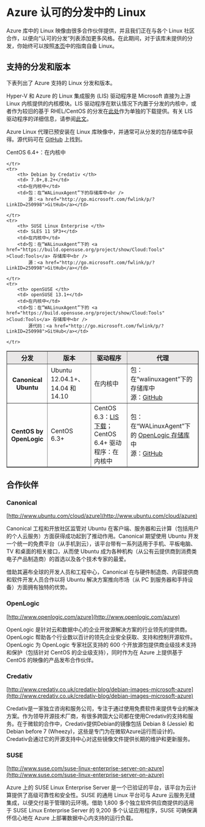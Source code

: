 <properties urlDisplayName="Endorsed distributions" pageTitle="Azure 中的 Linux 的认可分发" metaKeywords="" description="了解 Azure 认可的分发中的 Linux，包括 Ubuntu、OpenLogic 和 SUSE 的指南。" metaCanonical="" services="virtual-machines" documentationCenter="" title="Linux on Azure-Endorsed Distributions" authors="szark" solutions="" manager="timlt" editor="tysonn" />

<tags ms.service="virtual-machines" ms.date="04/15/2015" wacn.date="06/19/2015"/>



# Azure 认可的分发中的 Linux

Azure 库中的 Linux 映像由很多合作伙伴提供，并且我们正在与各个 Linux 社区合作，以便向“认可的分发”列表添加更多风格。在此期间，对于该库未提供的分发，你始终可以按照[本页](virtual-machines-linux-create-upload-vhd)中的指南自备 Linux。


## 支持的分发和版本 ##
 
下表列出了 Azure 支持的 Linux 分发和版本。

Hyper-V 和 Azure 的 Linux 集成服务 (LIS) 驱动程序是 Microsoft 直接为上游 Linux 内核提供的内核模块。LIS 驱动程序在默认情况下内置于分发的内核中，或者作为较旧的基于 RHEL/CentOS 的分发在[此处](http://go.microsoft.com/fwlink/?LinkID=403033&clcid=0x409)作为单独的下载提供。有关 LIS 驱动程序的详细信息，请参阅[此文](virtual-machines-linux-create-upload-vhd-generic#linux-kernel-requirements)。

Azure Linux 代理已预安装在 Linux 库映像中，并通常可从分发的包存储库中获得。源代码可在 [GitHub](https://github.com/azure/walinuxagent) 上找到。

<table border="1" width="600">
  <tr bgcolor="#E9E7E7">
		<th>分发</th>		
	    <th>版本</th>
	    <th>驱动程序</th>
		<th>代理</th>
			</tr>
	<tr>
		<th>  Canonical Ubuntu </th>
		<td> Ubuntu 12.04.1+、14.04 和 14.10 </td>
		<td>在内核中</td>
		<td>包：在“walinuxagent”下的存储库中 <br />
			源：<a href="http://go.microsoft.com/fwlink/p/?LinkID=250998">GitHub</a></td>
			</tr>
	<tr>
		<th> CentOS by OpenLogic </th>
		<td> CentOS 6.3+</td>
	    <td>CentOS 6.3：<a href="http://www.microsoft.com/zh-CN/download/details.aspx?id=41554">LIS 下载</a>；CentOS 6.4+ 驱动程序：在内核中</td>
	        CentOS 6.4+：在内核中</td>
		<td>包：在“WALinuxAgent”下的 <a href="http://olcentgbl.trafficmanager.net/openlogic/6/openlogic/x86_64/RPMS/">OpenLogic 存储库</a>中<br />
			源：<a href="http://go.microsoft.com/fwlink/p/?LinkID=250998">GitHub</a></td>
 		
	</tr>
	<tr>
		<th> Debian by Credativ </th>
		<td> 7.8+,8.2+</td>
        <td>在内核中</td>
		<td>包：在“WALinuxAgent”下的存储库中<br />
			源：<a href="http://go.microsoft.com/fwlink/p/?LinkID=250998">GitHub</a></td>

	</tr>
	<tr>
		<th> SUSE Linux Enterprise </th>
		<td> SLES 11 SP3+</td>
        <td>在内核中</td>
		<td>包：在“WALinuxAgent”下的 <a href="https://build.opensuse.org/project/show/Cloud:Tools" >Cloud:Tools</a> 存储库中<br />
			源：<a href="http://go.microsoft.com/fwlink/p/?LinkID=250998">GitHub</a></td>
		
	</tr>
	<tr>
		<th> openSUSE </th>
		<td> openSUSE 13.1+</td>
		<td>在内核中</td>
		<td>包：在“WALinuxAgent”下的 <a href="https://build.opensuse.org/project/show/Cloud:Tools" >Cloud:Tools</a> 存储库中<br />
			源代码：<a href="http://go.microsoft.com/fwlink/p/?LinkID=250998">GitHub</a></td>
		
	</tr>
</table>

## 合作伙伴

### Canonical
[http://www.ubuntu.com/cloud/azure](http://www.ubuntu.com/cloud/azure)

Canonical 工程和开放社区监管对 Ubuntu 在客户端、服务器和云计算（包括用户的个人云服务）方面获得成功起到了推动作用。Canonical 期望使用 Ubuntu 开发一个统一的免费平台（从手机到云），该平台带有一系列适用于手机、平板电脑、TV 和桌面的相关接口，从而使 Ubuntu 成为各种机构（从公有云提供商到消费类电子产品制造商）的首选以及各个技术专家的最爱。

借助其遍布全球的开发人员和工程中心，Canonical 在与硬件制造商、内容提供商和软件开发人员合作以将 Ubuntu 解决方案推向市场（从 PC 到服务器和手持设备）方面拥有独特的优势。


### OpenLogic
[http://www.openlogic.com/azure](http://www.openlogic.com/azure)

OpenLogic 是针对云和数据中心的企业开放源解决方案的行业领先的提供商。OpenLogic 帮助各个行业数以百计的领先企业安全获取、支持和控制开源软件。OpenLogic 为 OpenLogic 专家社区支持的 600 个开放源包提供商业级技术支持和保护（包括针对 CentOS 的企业级支持），同时作为在 Azure 上提供基于 CentOS 的映像的产品发布合作伙伴。

### Credativ
[http://www.credativ.co.uk/credativ-blog/debian-images-microsoft-azure](http://www.credativ.co.uk/credativ-blog/debian-images-microsoft-azure)

Credativ是一家独立咨询和服务公司，专注于通过使用免费软件来提供专业的解决方案。作为领导开源技术厂商，有很多跨国大公司都在使用Credativ的支持和服务。在于微软的合作中，Credativ提供Debian的镜像包括 Debian 8 (Jessie) 和 Debian before 7 (Wheezy)，这些是专门为在微软Azure运行而设计的。Credativ会通过它的开源支持中心对这些镜像文件提供长期的维护和更新服务。


### SUSE
[http://www.suse.com/suse-linux-enterprise-server-on-azure](http://www.suse.com/suse-linux-enterprise-server-on-azure)

Azure 上的 SUSE Linux Enterprise Server 是一个已验证的平台，该平台为云计算提供了高级可靠性和安全性。SUSE 的通用 Linux 平台可与 Azure 云服务无缝集成，以便交付易于管理的云环境。借助 1,800 多个独立软件供应商提供的适用于 SUSE Linux Enterprise Server 的 9,200 多个认证应用程序，SUSE 可确保满怀信心地在 Azure 上部署数据中心内支持的运行负载。

<!---HONumber=60-->